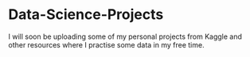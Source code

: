 # Data-Science-Projects
I will soon be uploading some of my personal projects from Kaggle and other resources where I practise some data in my free time.
